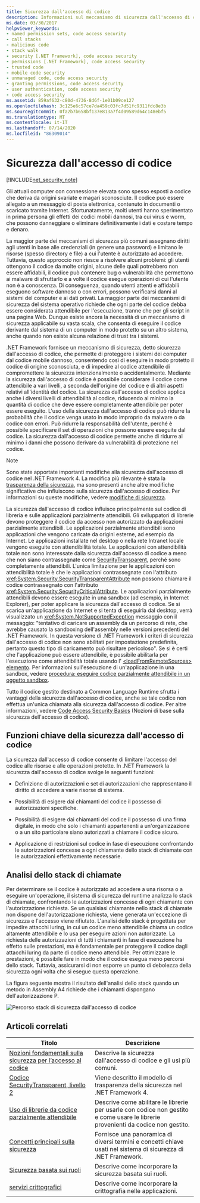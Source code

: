 ```yaml
---
title: Sicurezza dall'accesso di codice
description: Informazioni sul meccanismo di sicurezza dall'accesso di codice in .NET, che consente di proteggere i sistemi informatici da codice mobile dannoso.
ms.date: 03/30/2017
helpviewer_keywords:
- named permission sets, code access security
- call stacks
- malicious code
- stack walk
- security [.NET Framework], code access security
- permissions [.NET Framework], code access security
- trusted code
- mobile code security
- unmanaged code, code access security
- granting permissions, code access security
- user authentication, code access security
- code access security
ms.assetid: 859af632-c80d-4736-8d6f-1e01b09ce127
ms.openlocfilehash: 3c125e6c57ce7da459c03fc7d51fc9311fdc8e3b
ms.sourcegitcommit: 0fa2b7b658bf137e813a7f4d09589d64c148ebf5
ms.translationtype: MT
ms.contentlocale: it-IT
ms.lasthandoff: 07/14/2020
ms.locfileid: "86309014"
---
```

# <a name="code-access-security"></a>Sicurezza dall'accesso di codice
[!INCLUDE[net_security_note](../../../includes/net-security-note-md.md)]  
  
 Gli attuali computer con connessione elevata sono spesso esposti a codice che deriva da origini svariate e magari sconosciute. Il codice può essere allegato a un messaggio di posta elettronica, contenuto in documenti o scaricato tramite Internet. Sfortunatamente, molti utenti hanno sperimentato in prima persona gli effetti dei codici mobili dannosi, tra cui virus e worm, che possono danneggiare o eliminare definitivamente i dati e costare tempo e denaro.  
  
 La maggior parte dei meccanismi di sicurezza più comuni assegnano diritti agli utenti in base alle credenziali (in genere una password) e limitano le risorse (spesso directory e file) a cui l'utente è autorizzato ad accedere. Tuttavia, questo approccio non riesce a risolvere alcuni problemi: gli utenti ottengono il codice da molte origini, alcune delle quali potrebbero non essere affidabili, il codice può contenere bug o vulnerabilità che permettono ai malware di sfruttarlo e a volte il codice esegue operazioni di cui l'utente non è a conoscenza. Di conseguenza, quando utenti attenti e affidabili eseguono software dannoso o con errori, possono verificarsi danni al sistemi del computer e ai dati privati. La maggior parte dei meccanismi di sicurezza del sistema operativo richiede che ogni parte del codice debba essere considerata attendibile per l'esecuzione, tranne che per gli script in una pagina Web. Dunque esiste ancora la necessità di un meccanismo di sicurezza applicabile su vasta scala, che consenta di eseguire il codice derivante dal sistema di un computer in modo protetto su un altro sistema, anche quando non esiste alcuna relazione di trust tra i sistemi.  
  
 .NET Framework fornisce un meccanismo di sicurezza, detto sicurezza dall'accesso di codice, che permette di proteggere i sistemi dei computer dal codice mobile dannoso, consentendo così di eseguire in modo protetto il codice di origine sconosciuta, e di impedire al codice attendibile di compromettere la sicurezza intenzionalmente o accidentalmente. Mediante la sicurezza dall'accesso di codice è possibile considerare il codice come attendibile a vari livelli, a seconda dell'origine del codice e di altri aspetti relativi all'identità del codice. La sicurezza dall'accesso di codice applica anche i diversi livelli di attendibilità al codice, riducendo al minimo la quantità di codice che deve essere completamente attendibile per poter essere eseguito. L'uso della sicurezza dall'accesso di codice può ridurre la probabilità che il codice venga usato in modo improprio da malware o da codice con errori. Può ridurre la responsabilità dell'utente, perché è possibile specificare il set di operazioni che possono essere eseguite dal codice. La sicurezza dall'accesso di codice permette anche di ridurre al minimo i danni che possono derivare da vulnerabilità di protezione nel codice.  
  
> [!NOTE]
> Sono state apportate importanti modifiche alla sicurezza dall'accesso di codice nel .NET Framework 4. La modifica più rilevante è stata la [trasparenza della sicurezza](security-transparent-code.md), ma sono presenti anche altre modifiche significative che influiscono sulla sicurezza dall'accesso di codice. Per informazioni su queste modifiche, vedere [modifiche di sicurezza](https://docs.microsoft.com/previous-versions/dotnet/framework/security/security-changes).  
  
 La sicurezza dall'accesso di codice influisce principalmente sul codice di libreria e sulle applicazioni parzialmente attendibili. Gli sviluppatori di librerie devono proteggere il codice da accesso non autorizzato da applicazioni parzialmente attendibili. Le applicazioni parzialmente attendibili sono applicazioni che vengono caricate da origini esterne, ad esempio da Internet. Le applicazioni installate nel desktop o nella rete Intranet locale vengono eseguite con attendibilità totale. Le applicazioni con attendibilità totale non sono interessate dalla sicurezza dall'accesso di codice a meno che non siano contrassegnate come [SecurityTransparent](security-transparent-code.md), perché sono completamente attendibili. L'unica limitazione per le applicazioni con attendibilità totale è che le applicazioni contrassegnate con l'attributo <xref:System.Security.SecurityTransparentAttribute> non possono chiamare il codice contrassegnato con l'attributo <xref:System.Security.SecurityCriticalAttribute>. Le applicazioni parzialmente attendibili devono essere eseguite in una sandbox (ad esempio, in Internet Explorer), per poter applicare la sicurezza dall'accesso di codice. Se si scarica un'applicazione da Internet e si tenta di eseguirla dal desktop, verrà visualizzato un <xref:System.NotSupportedException> messaggio con il messaggio: "tentativo di caricare un assembly da un percorso di rete, che avrebbe causato la sandboxing dell'assembly nelle versioni precedenti del .NET Framework. In questa versione di .NET Framework i criteri di sicurezza dall'accesso di codice non sono abilitati per impostazione predefinita, pertanto questo tipo di caricamento può risultare pericoloso". Se si è certi che l'applicazione può essere attendibile, è possibile abilitarla per l'esecuzione come attendibilità totale usando l' [ \<loadFromRemoteSources> elemento](../configure-apps/file-schema/runtime/loadfromremotesources-element.md). Per informazioni sull'esecuzione di un'applicazione in una sandbox, vedere [procedura: eseguire codice parzialmente attendibile in un oggetto sandbox](how-to-run-partially-trusted-code-in-a-sandbox.md).  
  
 Tutto il codice gestito destinato a Common Language Runtime sfrutta i vantaggi della sicurezza dall'accesso di codice, anche se tale codice non effettua un'unica chiamata alla sicurezza dall'accesso di codice. Per altre informazioni, vedere [Code Access Security Basics](code-access-security-basics.md) (Nozioni di base sulla sicurezza dell'accesso di codice).  
  
<a name="key_functions"></a>
## <a name="key-functions-of-code-access-security"></a>Funzioni chiave della sicurezza dall'accesso di codice  
 La sicurezza dall'accesso di codice consente di limitare l'accesso del codice alle risorse e alle operazioni protette. In .NET Framework la sicurezza dall'accesso di codice svolge le seguenti funzioni:  
  
- Definizione di autorizzazioni e set di autorizzazioni che rappresentano il diritto di accedere a varie risorse di sistema.  
  
- Possibilità di esigere dai chiamanti del codice il possesso di autorizzazioni specifiche.  
  
- Possibilità di esigere dai chiamanti del codice il possesso di una firma digitale, in modo che solo i chiamanti appartenenti a un'organizzazione o a un sito particolare siano autorizzati a chiamare il codice sicuro.  
  
- Applicazione di restrizioni sul codice in fase di esecuzione confrontando le autorizzazioni concesse a ogni chiamante dello stack di chiamate con le autorizzazioni effettivamente necessarie.  
  
<a name="walking_the_call_stack"></a>
## <a name="walking-the-call-stack"></a>Analisi dello stack di chiamate  
 Per determinare se il codice è autorizzato ad accedere a una risorsa o a eseguire un'operazione, il sistema di sicurezza del runtime analizza lo stack di chiamate, confrontando le autorizzazioni concesse di ogni chiamante con l'autorizzazione richiesta. Se un qualsiasi chiamante nello stack di chiamate non dispone dell'autorizzazione richiesta, viene generata un'eccezione di sicurezza e l'accesso viene rifiutato. L'analisi dello stack è progettata per impedire attacchi luring, in cui un codice meno attendibile chiama un codice altamente attendibile e lo usa per eseguire azioni non autorizzate. La richiesta delle autorizzazioni di tutti i chiamanti in fase di esecuzione ha effetto sulle prestazioni, ma è fondamentale per proteggere il codice dagli attacchi luring da parte di codice meno attendibile. Per ottimizzare le prestazioni, è possibile fare in modo che il codice esegua meno percorsi dello stack. Tuttavia, assicurarsi di non esporre un punto di debolezza della sicurezza ogni volta che si esegue questa operazione.  
  
 La figura seguente mostra il risultato dell'analisi dello stack quando un metodo in Assembly A4 richiede che i chiamanti dispongano dell'autorizzazione P.  
  
 ![Percorso stack di sicurezza dall'accesso di codice](media/slide-10a.gif "slide_10a")
  
<a name="related_topics"></a>
## <a name="related-articles"></a>Articoli correlati
  
|Titolo|Descrizione|  
|-----------|-----------------|  
|[Nozioni fondamentali sulla sicurezza per l’accesso al codice](code-access-security-basics.md)|Descrive la sicurezza dall'accesso di codice e gli usi più comuni.|  
|[Codice SecurityTransparent, livello 2](security-transparent-code-level-2.md)|Viene descritto il modello di trasparenza della sicurezza nel .NET Framework 4.|  
|[Uso di librerie da codice parzialmente attendibile](using-libraries-from-partially-trusted-code.md)|Descrive come abilitare le librerie per usarle con codice non gestito e come usare le librerie provenienti da codice non gestito.|  
|[Concetti principali sulla sicurezza](../../standard/security/key-security-concepts.md)|Fornisce una panoramica di diversi termini e concetti chiave usati nel sistema di sicurezza di .NET Framework.|  
|[Sicurezza basata sui ruoli](../../standard/security/role-based-security.md)|Descrive come incorporare la sicurezza basata sui ruoli.|  
|[servizi crittografici](../../standard/security/cryptographic-services.md)|Descrive come incorporare la crittografia nelle applicazioni.|
